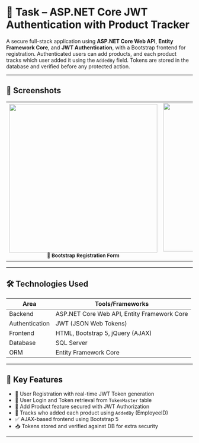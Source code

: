 # 🔐 Task – ASP.NET Core JWT Authentication with Product Tracker

A secure full-stack application using **ASP.NET Core Web API**, **Entity Framework Core**, and **JWT Authentication**, with a Bootstrap frontend for registration. Authenticated users can add products, and each product tracks which user added it using the `AddedBy` field. Tokens are stored in the database and verified before any protected action.

---

## 📸 Screenshots

<table>
  <tr>
    <td align="center">
      <img src="https://github.com/MohmadZaidDelawala/Task/blob/main/screenshots/register.png?raw=true" width="400"/><br/>
      <sub><b>📝 Bootstrap Registration Form</b></sub>
    </td>
    <td align="center">
      <img src="https://github.com/MohmadZaidDelawala/Task/blob/main/screenshots/token-response.png?raw=true" width="400"/><br/>
      <sub><b>📥 Token Received After Registration</b></sub>
    </td>
  </tr>
</table>

---

## 🛠 Technologies Used

| Area        | Tools/Frameworks                     |
|-------------|--------------------------------------|
| Backend     | ASP.NET Core Web API, Entity Framework Core |
| Authentication | JWT (JSON Web Tokens)             |
| Frontend    | HTML, Bootstrap 5, jQuery (AJAX)     |
| Database    | SQL Server                           |
| ORM         | Entity Framework Core                |

---

## 🎯 Key Features

- 👤 User Registration with real-time JWT Token generation
- 🔐 User Login and Token retrieval from `TokenMaster` table
- 🧾 Add Product feature secured with JWT Authorization
- 🧑 Tracks who added each product using `AddedBy` (EmployeeID)
- ✅ AJAX-based frontend using Bootstrap 5
- 📥 Tokens stored and verified against DB for extra security

---

